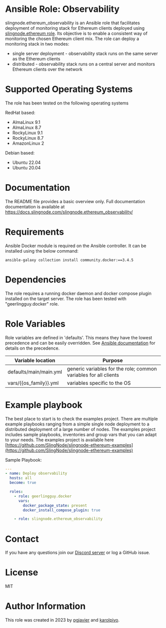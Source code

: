 # Ansible Role: Observability

slingnode.ethereum_observability is an Ansible role that facilitates deployment of monitoring stack for Ethereum clients deployed using [slingnode.ethereum role](https://github.com/SlingNode/slingnode-ansible-ethereum). Its objective is to enable a consistent way of monitoring the chosen Ethereum client mix. The role can deploy a monitoring stack in two modes:

* single server deployment - observability stack runs on the same server as the Ethereum clients
* distributed - observability stack runs on a central server and monitors Ethereum clients over the network


# Supported Operating Systems

The role has been tested on the following operating systems

RedHat based:

* AlmaLinux 9.1
* AlmaLinux 8.7
* RockyLinux 9.1
* RockyLinux 8.7
* AmazonLinux 2

Debian based:

* Ubuntu 22.04
* Ubuntu 20.04

# Documentation

The README file provides a basic overview only. Full documentation documentation is available at https://docs.slingnode.com/slingnode.ethereum_observability/

# Requirements

Ansible Docker module is required on the Ansible controller. It can be installed using the below command:

```
ansible-galaxy collection install community.docker:==3.4.5
```

# Dependencies

The role requires a running docker daemon and docker compose plugin installed on the target server. The role has been tested with "geerlingguy.docker" role.

# Role Variables

Role variables are defined in 'defaults'. This means they have the lowest precedence and can be easily overridden. See [Ansible documentation](https://docs.ansible.com/ansible/latest/playbook\_guide/playbooks\_variables.html#understanding-variable-precedence) for details on the precedence.


| Variable location              | Purpose                                                          |
| ------------------------------ | ---------------------------------------------------------------- |
| defaults/main/main.yml         | generic variables for the role; common variables for all clients |
| vars/\{{os\_family\}}.yml      | variables specific to the OS                                     |


# Example playbook

The best place to start is to check the examples project. There are multiple example playbooks ranging from a simple single node deployment to a distributed deployment of a large number of nodes. The examples project includes sample playbooks, inventories and group vars that you can adapt to your needs. The examples project is available here [https://github.com/SlingNode/slingnode-ethereum-examples](https://github.com/SlingNode/slingnode-ethereum-examples)

Sample Playbook:

```yaml
---
- name: Deploy observability
  hosts: all
  become: true

  roles:
    - role: geerlingguy.docker
      vars:
        docker_package_state: present
        docker_install_compose_plugin: true

    - role: slingnode.ethereum_observability


```
# Contact

If you have any questions join our [Discord server](https://discord.gg/EPg7yfhmUU) or log a GitHub issue.

# License

MIT

# Author Information

This role was created in 2023 by [pgjavier](https://github.com/pgjavier) and [karolpivo](https://github.com/karolpivo).
